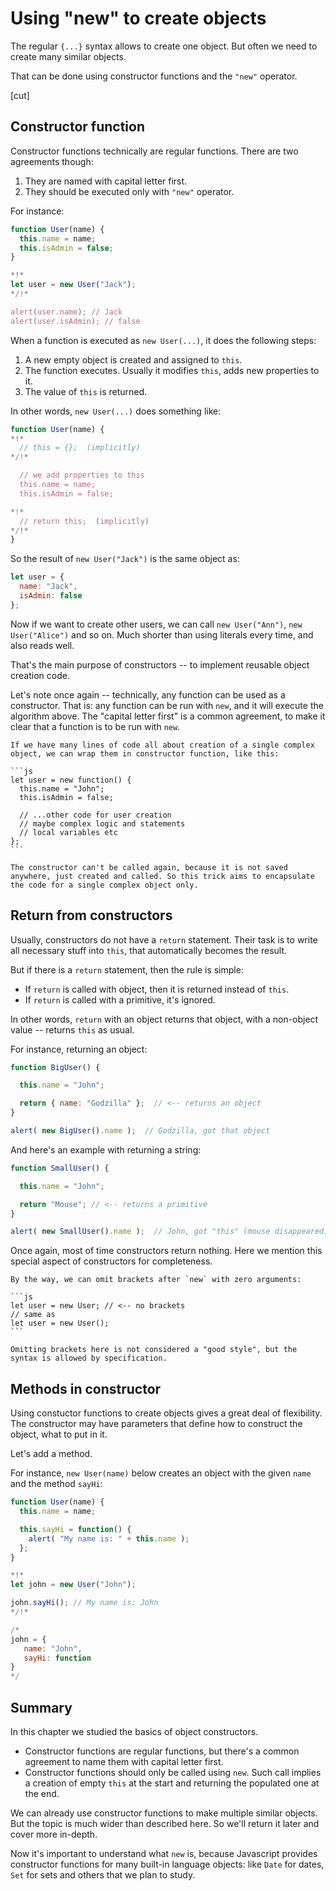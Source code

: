 # Using "new" to create objects

The regular `{...}` syntax allows to create one object. But often we need to create many similar objects.

That can be done using constructor functions and the `"new"` operator.

[cut]

## Constructor function

Constructor functions technically are regular functions. There are two agreements though:

1. They are named with capital letter first.
2. They should be executed only with `"new"` operator.

For instance:

```js run
function User(name) {
  this.name = name;
  this.isAdmin = false;
}

*!*
let user = new User("Jack");
*/!*

alert(user.name); // Jack
alert(user.isAdmin); // false
```

When a function is executed as `new User(...)`, it does the following steps:

1. A new empty object is created and assigned to `this`.
2. The function executes. Usually it modifies `this`, adds new properties to it.
3. The value of `this` is returned.

In other words, `new User(...)` does something like:

```js
function User(name) {
*!*
  // this = {};  (implicitly)
*/!*

  // we add properties to this
  this.name = name;
  this.isAdmin = false;

*!*
  // return this;  (implicitly)
*/!*
}
```

So the result of `new User("Jack")` is the same object as:

```js
let user = {
  name: "Jack",
  isAdmin: false
};
```

Now if we want to create other users, we can call `new User("Ann")`, `new User("Alice")` and so on. Much shorter than using literals every time, and also reads well. 

That's the main purpose of constructors -- to implement reusable object creation code.

Let's note once again -- technically, any function can be used as a constructor. That is: any function can be run with `new`, and it will execute the algorithm above. The "capital letter first" is a common agreement, to make it clear that a function is to be run with `new`.

````smart header="new function() { ... }"
If we have many lines of code all about creation of a single complex object, we can wrap them in constructor function, like this:

```js
let user = new function() {
  this.name = "John";
  this.isAdmin = false;

  // ...other code for user creation
  // maybe complex logic and statements
  // local variables etc
};
```

The constructor can't be called again, because it is not saved anywhere, just created and called. So this trick aims to encapsulate the code for a single complex object only.
````

## Return from constructors

Usually, constructors do not have a `return` statement. Their task is to write all necessary stuff into `this`, that automatically becomes the result.

But if there is a `return` statement, then the rule is simple:

- If `return` is called with object, then it is returned instead of `this`.
- If `return` is called with a primitive, it's ignored.

In other words, `return` with an object returns that object, with a non-object value -- returns `this` as usual.

For instance, returning an object:

```js run 
function BigUser() {

  this.name = "John";

  return { name: "Godzilla" };  // <-- returns an object
}

alert( new BigUser().name );  // Godzilla, got that object
```

And here's an example with returning a string:

```js run 
function SmallUser() {

  this.name = "John";

  return "Mouse"; // <-- returns a primitive
}

alert( new SmallUser().name );  // John, got "this" (mouse disappeared)
```

Once again, most of time constructors return nothing. Here we mention this special aspect of constructors for completeness.

````smart header="Omitting brackets"
By the way, we can omit brackets after `new` with zero arguments:

```js
let user = new User; // <-- no brackets
// same as
let user = new User();
```

Omitting brackets here is not considered a "good style", but the syntax is allowed by specification.
````

## Methods in constructor

Using constuctor functions to create objects gives a great deal of flexibility. The constructor may have parameters that define how to construct the object, what to put in it.

Let's add a method.

For instance, `new User(name)` below creates an object with the given `name` and the method `sayHi`:

```js run
function User(name) {
  this.name = name;

  this.sayHi = function() {
    alert( "My name is: " + this.name );
  };
}

*!*
let john = new User("John");

john.sayHi(); // My name is: John
*/!*

/*
john = {
   name: "John",
   sayHi: function
}
*/
```

## Summary

In this chapter we studied the basics of object constructors. 

- Constructor functions are regular functions, but there's a common agreement to name them with capital letter first.
- Constructor functions should only be called using `new`. Such call implies a creation of empty `this` at the start and returning the populated one at the end.

We can already use constructor functions to make multiple similar objects. But the topic is much wider than described here. So we'll return it later and cover more in-depth.

Now it's important to understand what `new` is, because Javascript provides constructor functions for many built-in language objects: like `Date` for dates, `Set` for sets and others that we plan to study.



